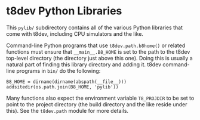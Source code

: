 t8dev Python Libraries
======================

This `pylib/` subdirectory contains all of the various Python libraries
that come with t8dev, including CPU simulators and the like.

Command-line Python programs that use `t8dev.path.b8home()` or related
functions must ensure that `__main__.B8_HOME` is set to the path to the
t8dev top-level directory (the directory just above this one). Doing this
is usually a natural part of finding this library directory and adding it.
t8dev command-line programs in `bin/` do the following:

    B8_HOME = dirname(dirname(abspath(__file__)))
    addsitedir(os.path.join(B8_HOME, 'pylib'))

Many functions also expect the environment variable `T8_PROJDIR` to be set
to point to the project directory (the build directory and the like reside
under this). See the `t8dev.path` module for more details.
